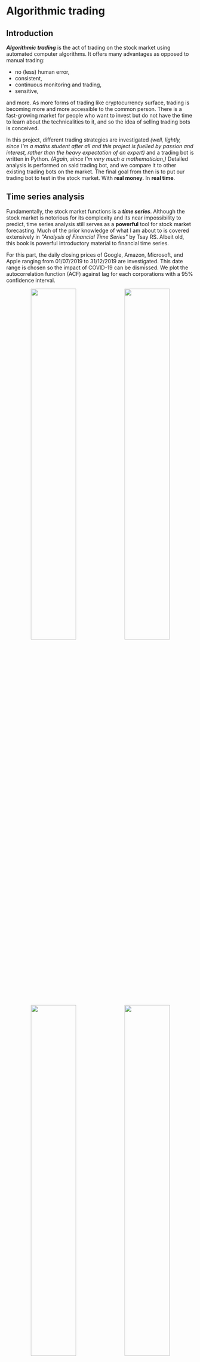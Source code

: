 # Algorithmic trading

## Introduction

***Algorithmic trading*** is the act of trading on the stock market using automated computer algorithms. It offers many advantages as opposed to manual trading: 
- no (less) human error,
- consistent,
- continuous monitoring and trading,
- sensitive, 
</a>
and more. As more forms of trading like cryptocurrency surface, trading is becoming more and more accessible to the common person. There is a fast-growing market for people who want to invest but do not have the time to learn about the technicalities to it, and so the idea of selling trading bots is conceived. 

In this project, different trading strategies are investigated *(well, lightly, since I'm a maths student after all and this project is fuelled by passion and interest, rather than the heavy expectation of an expert)* and a trading bot is written in Python. *(Again, since I'm very much a mathematician,)* Detailed analysis is performed on said trading bot, and we compare it to other existing trading bots on the market. The final goal from then is to put our trading bot to test in the stock market. With **real money**. In **real time**. 


## Time series analysis

Fundamentally, the stock market functions is a ***time series***. Although the stock market is notorious for its complexity and its near impossibility to predict, time series analysis still serves as a **powerful** tool for stock market forecasting. Much of the prior knowledge of what I am about to is covered extensively in *"Analysis of Financial Time Series"* by Tsay RS. Albeit old, this book is powerful introductory material to financial time series. 

For this part, the daily closing prices of Google, Amazon, Microsoft, and Apple ranging from 01/07/2019 to 31/12/2019 are investigated. This date range is chosen so the impact of COVID-19 can be dismissed. We plot the autocorrelation function (ACF) against lag for each corporations with a 95% confidence interval. 

<p align="center">
  <img src="graphs/goog_acf.png" width=49% height=49%>
  <img src="graphs/amzn_acf.png" width=49% height=49%>
  <img src="graphs/msft_acf.png" width=49% height=49%>
  <img src="graphs/aapl_acf.png" width=49% height=49%>
</p>

We see that correlation is weaker as the lag horizon increases. More specifically, ACF drops below statistical significance (95% confidence) at around lag $l=10$ for all corporations. This is a good indication that AutoRegressive (AR) models are suitable for forecast. 

We now plot the partial autocorrelation function (PACF) against lag for each corporation with a 95% confidence interval. 

<p align="center">
  <img src="graphs/goog_pacf.png" width=49% height=49%>
  <img src="graphs/amzn_pacf.png" width=49% height=49%>
  <img src="graphs/msft_pacf.png" width=49% height=49%>
  <img src="graphs/aapl_pacf.png" width=49% height=49%>
</p>

For all corporations, only the PACF for lag $l=1$ is statistically significant whereas the PACFs for lag $l>1$ are nearly statistically insignificant. This is a good indication that AR models of order 1 are suitable for forecast. However, as we are starting with an intuitive trading strategy, the mean reversion strategy, we shall explore the moving average (MA) model first, since it ties in much better with mean reversion strategy. 

## Mean reversion

***Mean reversion*** is a simple and intuitive trading strategy. The mean, and this can *mean* a lot of things (pun intended), of previous closing prices is computed and we compare it with the current price. Is the current price *lower* than the mean? Well maybe you should buy some shares before the price jumps back up. Is the current price *higher* than the mean? Well maybe you should sell some shares before the price falls. 

### Moving average (MA) model
There are two questions keen readers might pick up on after reading the description of MA strategy:
1. Mean is simply the mean, the average. How are there different types of mean?
2. Buy low, sell high; I get it, and we are using the mean as the standard for what is low and high. But what if the price never returns to the mean?

These are very good questions, and we should know the answer to them before designing any algorithms. 
1. The key lies in the **weights** of the mean. The *mean* we are familiar with is really the *arithmetic mean with uniform weights*. That's a mouthful. Essentially, the data points you are computing the mean for, might not be of equal importance. In the case of trading, perhaps recent closing prices are more important than older closing price from two years ago. We might want to give recent closing prices heavier **weights** when using a model. 
2. This is the pitfall of mean reversion. Mean reversion exploits the volatility of the stock market and naively assumes that no matter how much the prices jump up and down, it will return to its mean. We shall see later how this will become problematic. 

To employ the mean reversion strategy, we must use a model which can compute/estimate the mean. Here, we use a moving average (MA) model. There are two types of MA models: simple, and weighted. 

Simple MA models computes the unweighted average within a constant timeframe called order. So, a simple moving average model of order 5, denoted by SMA(5), computes for each day, the unweighted mean closing price for the past 5 days. As its name suggests, a weighted MA model computes the weighted average instead, usually putting heavier weights on more recent closing prices. For our purposes, the only weighted MA model we shall look at is the *exponential moving average* model, or EMA. 

Without going deeply into the maths *(as much as I want to)*, EMA places exponentially decreasing weights on previous closing prices. So, the closing price of each day into the past gradually gets applied less weight, meaning the closing price a few years ago will have very minimal influence on computing our mean. A constant is required to decide how quickly the weights of older closing prices decrease, and we call it the degree of weighting decrease. An exponential moving average model of degree of weighting decrease 0.5 is denoted by EMA(0.5). The degree of weighting decrease ranges from 0 to 1. The closer it is to 1, the quicker the weights of older closing prices decrease. 

We run a simulation to get an insight on how MA works with mean reversion strategy. We apply our model called MA_MR_naive onto the share prices of Google starting from 01/07/2019. More specifically, we start trading on 16/07/2019, but we give our MA models some time to "buffer" since past data are required to compute the moving average. We perform 51 trades, which is equivalent to saying we trade for 51 days. In each day, the simple/exponential mean is computed. If the closing price 
today is lower than the mean, then 1 share is bought. Likewise, if the closing price today is higher than the mean, then 1 share is sold. It is assumed that we have enough capital (so we can always buy shares) and enough shares (so we can always sell shares) at the start. 

Below is the result of SMA of different orders in application. Total net worth is the sum of the capital gain and shareholder gain value. 
<p align="center">
  <img src="graphs/ma_mr_simple_goog_N51.png">
</p>

Similarly, below is the result of EMA of different degrees of weighting decrease in application. 
<p align="center">
  <img src="graphs/ma_mr_exp_goog_N51.png">
</p>

We see that exponential moving averages tend to be smoother and simple moving averages tend to be more jagged. This, however, does not play a huge part in trading, as seen from the similar-ish results displayed above. 

The naive part of this model is that we only buy/sell 1 share at a time. Depending on how close we are to the mean, we should buy/sell different amount of shares. This is explored more in [more on moving average using mean reversion strategy](MA_MR.md). 

The graphs above, albeit pretty, paint a very different picture from reality though. Even though profits are made using mean reversion strategy with a moving average, things fall apart quickly if we allow the machine to run for another 50 days. Here, only the result using the EMA model are shown, but SMA model shows a similar result. 

<p align="center">
  <img src="graphs/ma_mr_exp_goog_N101.png">
</p>

*It's... pretty terrible to say the least*. Recall the pitfall of mean reversion, that it exploits price volatility and **expects** the price to return to its mean, so when we have a clear general trend, mean reversion does not perform well. Think of it this way: moving average lags behind the real trend. This model is susceptible to when mean is not constant. So, ironically, it is susceptible to the *moving average* of the real share price. Ha ha. 

Instead of an MA model, let's try an...

### Autoregressive (AR) model

